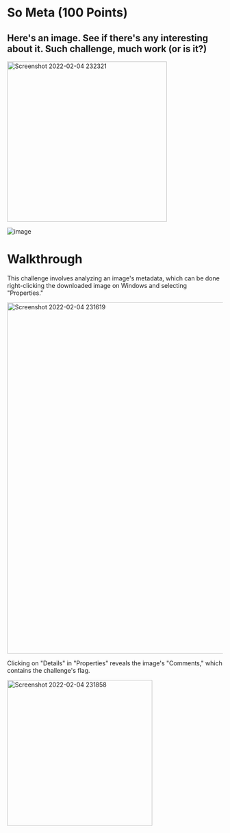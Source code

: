 # So Meta (100 Points)
## Here's an image. See if there's any interesting about it. Such challenge, much work (or is it?)

<img width="373" alt="Screenshot 2022-02-04 232321" src="https://user-images.githubusercontent.com/99063625/152629872-730be1b0-c9a1-4c59-8dbe-0eae74d5310d.png">

![image](https://user-images.githubusercontent.com/99063625/152629604-e0f6cd55-69ef-41e3-9ec9-f87ee000a12a.jpg)

# Walkthrough
This challenge involves analyzing an image's metadata, which can be done right-clicking the downloaded image on Windows and selecting "Properties."

<img width="817" alt="Screenshot 2022-02-04 231619" src="https://user-images.githubusercontent.com/99063625/152629892-f5741766-5360-4182-a1a3-46f01fc072fb.png">

Clicking on "Details" in "Properties" reveals the image's "Comments," which contains the challenge's flag.

<img width="339" alt="Screenshot 2022-02-04 231858" src="https://user-images.githubusercontent.com/99063625/152629771-f77941ad-3c6f-4121-b898-c7c039b9663f.png">
